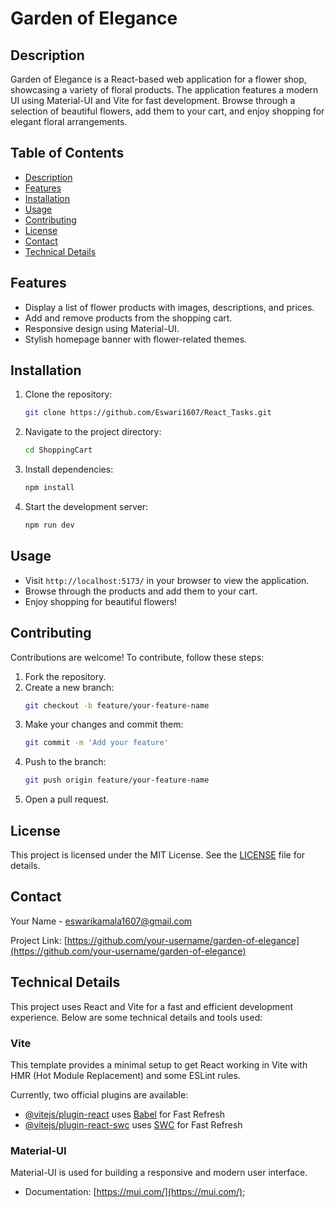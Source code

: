 # Garden of Elegance

## Description

Garden of Elegance is a React-based web application for a flower shop, showcasing a variety of floral products. The application features a modern UI using Material-UI and Vite for fast development. Browse through a selection of beautiful flowers, add them to your cart, and enjoy shopping for elegant floral arrangements.

## Table of Contents

- [Description](#description)
- [Features](#features)
- [Installation](#installation)
- [Usage](#usage)
- [Contributing](#contributing)
- [License](#license)
- [Contact](#contact)
- [Technical Details](#technical-details)

## Features

- Display a list of flower products with images, descriptions, and prices.
- Add and remove products from the shopping cart.
- Responsive design using Material-UI.
- Stylish homepage banner with flower-related themes.

## Installation

1. Clone the repository:
    ```sh
    git clone https://github.com/Eswari1607/React_Tasks.git
    ```

2. Navigate to the project directory:
    ```sh
    cd ShoppingCart
    ```

3. Install dependencies:
    ```sh
    npm install
    ```

4. Start the development server:
    ```sh
    npm run dev
    ```

## Usage

- Visit `http://localhost:5173/` in your browser to view the application.
- Browse through the products and add them to your cart.
- Enjoy shopping for beautiful flowers!

## Contributing

Contributions are welcome! To contribute, follow these steps:

1. Fork the repository.
2. Create a new branch:
    ```sh
    git checkout -b feature/your-feature-name
    ```
3. Make your changes and commit them:
    ```sh
    git commit -m 'Add your feature'
    ```
4. Push to the branch:
    ```sh
    git push origin feature/your-feature-name
    ```
5. Open a pull request.

## License

This project is licensed under the MIT License. See the [LICENSE](LICENSE) file for details.

## Contact

Your Name - eswarikamala1607@gmail.com

Project Link: [https://github.com/your-username/garden-of-elegance](https://github.com/your-username/garden-of-elegance)

## Technical Details

This project uses React and Vite for a fast and efficient development experience. Below are some technical details and tools used:

### Vite

This template provides a minimal setup to get React working in Vite with HMR (Hot Module Replacement) and some ESLint rules.

Currently, two official plugins are available:

- [@vitejs/plugin-react](https://github.com/vitejs/vite-plugin-react/blob/main/packages/plugin-react/README.md) uses [Babel](https://babeljs.io/) for Fast Refresh
- [@vitejs/plugin-react-swc](https://github.com/vitejs/vite-plugin-react-swc) uses [SWC](https://swc.rs/) for Fast Refresh

### Material-UI

Material-UI is used for building a responsive and modern user interface.

- Documentation: [https://mui.com/](https://mui.com/);